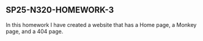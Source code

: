 ## SP25-N320-HOMEWORK-3

In this homework I have created a website that has a Home page, a Monkey page, and a 404 page. 